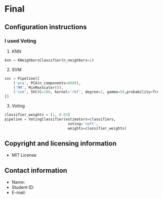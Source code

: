 # Final
## Configuration instructions
### I used Voting
1. KNN
```python
knn = KNeighborsClassifier(n_neighbors=1)
```
2. SVM
```python
svc = Pipeline([
    ('pca', PCA(n_components=800)),
    ('MM', MinMaxScaler()),
    ('svm', SVC(C=100, kernel='rbf', degree=2, gamma=50,probability=True, random_state=42))
])
```


3. Voting
```python
classifier_weights = [1, 0.03]
pipeline = VotingClassifier(estimators=classifiers,
                             voting='soft',
                             weights=classifier_weights)
```

## Copyright and licensing information
- MIT License


## Contact information
- Name: 
- Student ID: 
- E-mail: 
